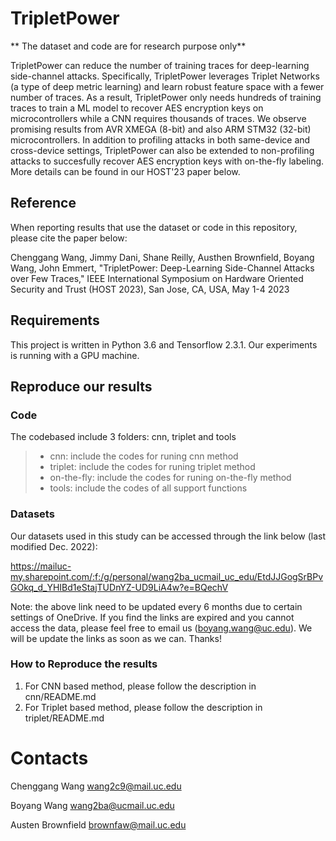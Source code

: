 # TripletPower

** The dataset and code are for research purpose only**

TripletPower can reduce the number of training traces for deep-learning side-channel attacks. Specifically, TripletPower leverages Triplet Networks (a type of deep metric learning) and learn robust feature space with a fewer number of traces. As a result, TripletPower only needs hundreds of training traces to train a ML model to recover AES encryption keys on microcontrollers while a CNN requires thousands of traces. We observe promising results from AVR XMEGA (8-bit) and also ARM STM32 (32-bit) microcontrollers. In addition to profiling attacks in both same-device and cross-device settings, TripletPower can also be extended to non-profiling attacks to succesfully recover AES encryption keys with on-the-fly labeling. More details can be found in our HOST'23 paper below. 

## Reference
When reporting results that use the dataset or code in this repository, please cite the paper below:

Chenggang Wang, Jimmy Dani, Shane Reilly, Austhen Brownfield, Boyang Wang, John Emmert, "TripletPower: Deep-Learning Side-Channel Attacks over Few Traces," IEEE International Symposium on Hardware Oriented Security and Trust (HOST 2023), San Jose, CA, USA, May 1-4 2023

## Requirements
This project is written in Python 3.6 and Tensorflow 2.3.1. Our experiments is running with a GPU machine.

## Reproduce our results
### Code 
The codebased include 3 folders: cnn, triplet and tools
>
> - cnn: include the codes for runing cnn method
> - triplet: include the codes for runing triplet method
> - on-the-fly: include the codes for runing on-the-fly method
> - tools: include the codes of all support functions
>

### Datasets
Our datasets used in this study can be accessed through the link below (last modified Dec. 2022): 

https://mailuc-my.sharepoint.com/:f:/g/personal/wang2ba_ucmail_uc_edu/EtdJJGogSrBPvGOkq_d_YHIBd1eStajTUDnYZ-UD9LiA4w?e=BQechV

Note: the above link need to be updated every 6 months due to certain settings of OneDrive. If you find the links are expired and you cannot access the data, please feel free to email us (boyang.wang@uc.edu). We will be update the links as soon as we can. Thanks!


### How to Reproduce the results
1. For CNN based method, please follow the description in cnn/README.md
2. For Triplet based method, please follow the description in triplet/README.md


# Contacts
Chenggang Wang wang2c9@mail.uc.edu

Boyang Wang wang2ba@ucmail.uc.edu

Austen Brownfield brownfaw@mail.uc.edu
